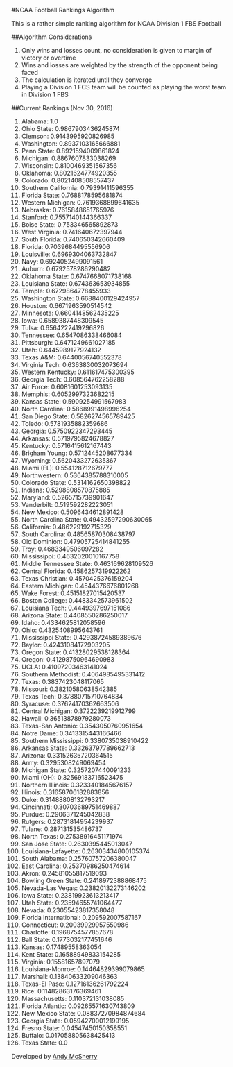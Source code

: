 #NCAA Football Rankings Algorithm

This is a rather simple ranking algorithm for NCAA Division 1 FBS Football

##Algorithm Considerations

1. Only wins and losses count, no consideration is given to margin of victory or overtime
1. Wins and losses are weighted by the strength of the opponent being faced
1. The calculation is iterated until they converge
1. Playing a Division 1 FCS team will be counted as playing the worst team in Division 1 FBS

##Current Rankings (Nov 30, 2016)

1. Alabama: 1.0
2. Ohio State: 0.9867903436245874
3. Clemson: 0.9143995920826985
4. Washington: 0.8937103165666881
5. Penn State: 0.8921594009861824
6. Michigan: 0.8867607833038269
7. Wisconsin: 0.8100469351567356
8. Oklahoma: 0.8021624774920355
9. Colorado: 0.8021408508557437
10. Southern California: 0.79391411596355
11. Florida State: 0.7688178595681874
12. Western Michigan: 0.7619368899641635
13. Nebraska: 0.7615848651765976
14. Stanford: 0.7557140144366337
15. Boise State: 0.753346565892873
16. West Virginia: 0.741640672397944
17. South Florida: 0.740650342660409
18. Florida: 0.7039684495556906
19. Louisville: 0.6969304063732847
20. Navy: 0.6924052499091561
21. Auburn: 0.6792578286290482
22. Oklahoma State: 0.6747668071738168
23. Louisiana State: 0.674363653934855
24. Temple: 0.6729864778455933
25. Washington State: 0.6688400129424957
26. Houston: 0.6671963590514542
27. Minnesota: 0.6604148562435225
28. Iowa: 0.6589387448309545
29. Tulsa: 0.6564222419296826
30. Tennessee: 0.6547086338466084
31. Pittsburgh: 0.6471249661027185
32. Utah: 0.6445989127924132
33. Texas A&M: 0.6440056740552378
34. Virginia Tech: 0.6363830032073694
35. Western Kentucky: 0.611617475300395
36. Georgia Tech: 0.608564762258288
37. Air Force: 0.6081601253093135
38. Memphis: 0.6052997323682215
39. Kansas State: 0.5909254991567983
40. North Carolina: 0.5868991498996254
41. San Diego State: 0.5826274565789425
42. Toledo: 0.5781935882359686
43. Georgia: 0.5750922347293445
44. Arkansas: 0.5719795824678827
45. Kentucky: 0.5716415612167443
46. Brigham Young: 0.5712445208677334
47. Wyoming: 0.5620433272635367
48. Miami (FL): 0.554128712679777
49. Northwestern: 0.5364385788310005
50. Colorado State: 0.5314162650398822
51. Indiana: 0.5298808570875885
52. Maryland: 0.5265715739901647
53. Vanderbilt: 0.519592282223051
54. New Mexico: 0.5096434612891428
55. North Carolina State: 0.49432597290630065
56. California: 0.486229192715329
57. South Carolina: 0.48565870308438797
58. Old Dominion: 0.47905725414841255
59. Troy: 0.4683349506097282
60. Mississippi: 0.4632020010167758
61. Middle Tennessee State: 0.463169628109526
62. Central Florida: 0.4586257319922262
63. Texas Christian: 0.4570425376159204
64. Eastern Michigan: 0.4544376676801268
65. Wake Forest: 0.45151827015420537
66. Boston College: 0.4483342573961502
67. Louisiana Tech: 0.4449397697151086
68. Arizona State: 0.4408550286250017
69. Idaho: 0.4334625812058596
70. Ohio: 0.4325408995643761
71. Mississippi State: 0.42938724589389676
72. Baylor: 0.42431084172903205
73. Oregon State: 0.41328029538128364
74. Oregon: 0.41298750964690983
75. UCLA: 0.41097203463141024
76. Southern Methodist: 0.4064985495331412
77. Texas: 0.3837423048117065
78. Missouri: 0.38210580638542385
79. Texas Tech: 0.37880715710764834
80. Syracuse: 0.37624170362663506
81. Central Michigan: 0.3722239219912799
82. Hawaii: 0.36513878979280073
83. Texas-San Antonio: 0.3543050760951654
84. Notre Dame: 0.3413315443166466
85. Southern Mississippi: 0.3380735038910422
86. Arkansas State: 0.33263797789662713
87. Arizona: 0.33152635720364515
88. Army: 0.3295308249069454
89. Michigan State: 0.3257207440091233
90. Miami (OH): 0.32569183716523475
91. Northern Illinois: 0.3233401845676157
92. Illinois: 0.31658706182883856
93. Duke: 0.31488808132793217
94. Cincinnati: 0.30703689751469887
95. Purdue: 0.2906371245042838
96. Rutgers: 0.28731814954239937
97. Tulane: 0.287131535486737
98. North Texas: 0.27538916451171974
99. San Jose State: 0.2630395445013047
100. Louisiana-Lafayette: 0.26303434800105374
101. South Alabama: 0.25760757206380047
102. East Carolina: 0.25370986250474614
103. Akron: 0.24581055817519093
104. Bowling Green State: 0.2418972388868475
105. Nevada-Las Vegas: 0.23820132273146202
106. Iowa State: 0.23819923613213417
107. Utah State: 0.23594655741064477
108. Nevada: 0.23055423817358048
109. Florida International: 0.209592007587167
110. Connecticut: 0.20039929957550986
111. Charlotte: 0.1968754577857678
112. Ball State: 0.1773032177451646
113. Kansas: 0.17489558363054
114. Kent State: 0.16588949833154285
115. Virginia: 0.15581657897079
116. Louisiana-Monroe: 0.14464829399079865
117. Marshall: 0.13840633209046363
118. Texas-El Paso: 0.12716136261792224
119. Rice: 0.11482863176369461
120. Massachusetts: 0.110372131038085
121. Florida Atlantic: 0.09265571630743809
122. New Mexico State: 0.08837270984874684
123. Georgia State: 0.05942700012199195
124. Fresno State: 0.04547450150358551
125. Buffalo: 0.017058805638425413
126. Texas State: 0.0



Developed by [Andy McSherry](http://www.andymcsherry.com)